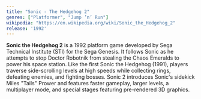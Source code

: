 ```yaml
---
title: "Sonic - The Hedgehog 2"
genres: ["Platformer", "Jump ’n’ Run"]
wikipedia: "https://en.wikipedia.org/wiki/Sonic_the_Hedgehog_2"
release: '1992'
---
```

**Sonic the Hedgehog 2** is a 1992 platform game developed by Sega Technical Institute (STI) for the Sega Genesis. It follows Sonic as he attempts to stop Doctor Robotnik from stealing the Chaos Emeralds to power his space station. Like the first Sonic the Hedgehog (1991), players traverse side-scrolling levels at high speeds while collecting rings, defeating enemies, and fighting bosses. Sonic 2 introduces Sonic's sidekick Miles "Tails" Prower and features faster gameplay, larger levels, a multiplayer mode, and special stages featuring pre-rendered 3D graphics.